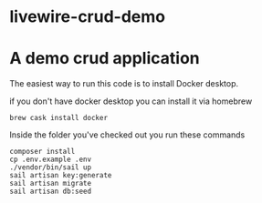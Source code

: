 # livewire-crud-demo
A demo crud application 
=======
The easiest way to run this code is to install Docker desktop.

if you don't have docker desktop you can install it via homebrew

````shell
brew cask install docker
````

Inside the folder you've checked out you run these commands

````shell
composer install
cp .env.example .env
./vendor/bin/sail up
sail artisan key:generate
sail artisan migrate
sail artisan db:seed
````
